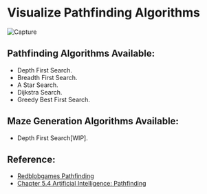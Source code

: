  # Visualize Pathfinding Algorithms

![Capture](https://user-images.githubusercontent.com/49046616/143917920-d3c541db-25f5-4e94-80f1-50f9c8128bde.PNG)

## Pathfinding Algorithms Available:
-  Depth First Search.
-  Breadth First Search.
-  A Star Search.
-  Dijkstra Search.
-  Greedy Best First Search.

## Maze Generation Algorithms Available:
-  Depth First Search[WIP].

## Reference:
- [Redblobgames Pathfinding](https://www.redblobgames.com/pathfinding/a-star/introduction.html)
- [Chapter 5.4 Artificial Intelligence: Pathfinding](https://www.sci.brooklyn.cuny.edu/~meyer/CISC3600/Materials/5_4AIPathfinding.pdf)


